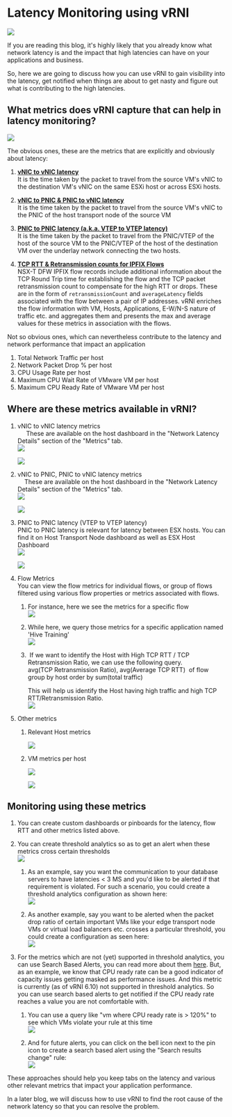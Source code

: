 # Latency Monitoring using vRNI

  

![](/docs/assets/images/latency_monitoring/Screenshot%202023-05-08%20at%2019.25.23.png)

If you are reading this blog, it's highly likely that you already know
what network latency is and the impact that high latencies can have on
your applications and business.

So, here we are going to discuss how you can use vRNI to gain visibility
into the latency, get notified when things are about to get nasty and
figure out what is contributing to the high latencies.

## What metrics does vRNI capture that can help in latency monitoring?

![](/docs/assets/images/latency_monitoring/Screenshot%202023-05-05%20at%2000.38.50.png)

The obvious ones, these are the metrics that are explicitly and
obviously about latency:

1.  <u>**vNIC to vNIC latency**</u>  
    It is the time taken by the packet to travel from the source VM's
    vNIC to the destination VM's vNIC on the same ESXi host or across
    ESXi hosts.  
      
2.  <u>**vNIC to PNIC & PNIC to vNIC latency**</u>  
    It is the time taken by the packet to travel from the source VM's
    vNIC to the PNIC of the host transport node of the source VM  
      
3.  <u>**PNIC to PNIC latency (a.k.a. VTEP to VTEP latency)**</u>  
    It is the time taken by the packet to travel from the PNIC/VTEP of
    the host of the source VM to the PNIC/VTEP of the host of the
    destination  VM over the underlay network connecting the two
    hosts.  
      
4.  <u>**TCP RTT & Retransmission counts for IPFIX Flows**</u>  
    NSX-T DFW IPFIX flow records include additional information about
    the TCP Round Trip time for establishing the flow and the TCP packet
    retransmission count to compensate for the high RTT or drops. These
    are in the form of `retransmissionCount` and `averageLatency` fields
    associated with the flow between a pair of IP addresses. vRNI
    enriches the flow information with VM, Hosts, Applications, E-W/N-S
    nature of traffic etc. and aggregates them and presents the max and
    average values for these metrics in association with the flows.

Not so obvious ones, which can nevertheless contribute to the latency
and network performance that impact an application

1.  Total Network Traffic per host
2.  Network Packet Drop % per host
3.  CPU Usage Rate per host
4.  Maximum CPU Wait Rate of VMware VM per host
5.  Maximum CPU Ready Rate of VMware VM per host

## Where are these metrics available in vRNI?

1.  vNIC to vNIC latency metrics  
         These are available on the host dashboard in the "Network
    Latency Details" section of the "Metrics" tab.  
    ![](/docs/assets/images/latency_monitoring/Screenshot%202023-05-09%20at%2017.49.24.png)

    ![](/docs/assets/images/latency_monitoring/Screenshot%202023-05-08%20at%2019.57.57.png)

2.  vNIC to PNIC, PNIC to vNIC latency metrics  
        These are available on the host dashboard in the "Network
    Latency Details" section of the "Metrics" tab.  
    ![](/docs/assets/images/latency_monitoring/Screenshot%202023-05-07%20at%2023.06.54.png)
      
    ![](/docs/assets/images/latency_monitoring/Screenshot%202023-05-07%20at%2023.06.37.png)  
      
3.  PNIC to PNIC latency (VTEP to VTEP latency)  
    PNIC to PNIC latency is relevant for latency between ESX hosts. You
    can find it on Host Transport Node dashboard as well as ESX Host
    Dashboard  
    ![](/docs/assets/images/latency_monitoring/Screenshot%202023-05-07%20at%2021.58.40.png)
      
    ![](/docs/assets/images/latency_monitoring/Screenshot%202023-05-07%20at%2023.07.07.png)

4.  Flow Metrics   
    You can view the flow metrics for individual flows, or group of
    flows filtered using various flow properties or metrics associated
    with flows.  
      
    1.  For instance, here we see the metrics for a specific flow  
        ![](/docs/assets/images/latency_monitoring/Screenshot%202023-05-08%20at%2020.00.48.png)

    2.  While here, we query those metrics for a specific application
        named 'Hive Training'  
        ![](/docs/assets/images/latency_monitoring/Screenshot%202023-05-10%20at%2000.45.41.png)

    3.   If we want to identify the Host with High TCP RTT / TCP
        Retransmission Ratio, we can use the following query.  
        avg(TCP Retransmission Ratio), avg(Average TCP RTT)  of flow
        group by host order by sum(total traffic)  
          
        This will help us identify the Host having high traffic and high
        TCP RTT/Retransmission Ratio.  
        ![](/docs/assets/images/latency_monitoring/Screenshot%202023-05-15%20at%204.49.04%20PM.png)

5.  Other metrics  
      
    1.  Relevant Host metrics  
          
        ![](/docs/assets/images/latency_monitoring/Screenshot%202023-05-09%20at%2023.43.16.png)
          
    2.  VM metrics per host  
 
        ![](/docs/assets/images/latency_monitoring/Screenshot%202023-05-09%20at%2023.44.44.png)

        ![](/docs/assets/images/latency_monitoring/Screenshot%202023-05-09%20at%2023.45.10.png)


## Monitoring using these metrics

1.  You can create custom dashboards or pinboards for the latency, flow
    RTT and other metrics listed above.

2.  You can create threshold analytics so as to get an alert when these
    metrics cross certain thresholds   
    ![](/docs/assets/images/latency_monitoring/Screenshot%202023-05-09%20at%2023.54.44.png)
    
    1.  As an example, say you want the communication to your database
        servers to have latencies \< 3 MS and you'd like to be alerted
        if that requirement is violated. For such a scenario, you could
        create a threshold analytics configuration as shown here:  
        ![](/docs/assets/images/latency_monitoring/Screenshot%202023-05-10%20at%2000.01.00.png)

    2.  As another example, say you want to be alerted when the packet
        drop ratio of certain important VMs like your edge transport
        node VMs or virtual load balancers etc. crosses a particular
        threshold, you could create a configuration as seen here:  
        ![](/docs/assets/images/latency_monitoring/Screenshot%202023-05-10%20at%2000.10.00.png)

3.  For the metrics which are not (yet) supported in threshold
    analytics, you can use Search Based Alerts, you can read more about
    them
    [here](https://vrniblog.github.io/2023/06/15/Power-of-Search-Based-Alerts-in-vRNI_-_Network_Insight_-_VMware_Core_Confluence.html).
    But, as an example, we know that CPU ready rate can be a good
    indicator of capacity issues getting masked as performance issues.
    And this metric is currently (as of vRNI 6.10) not supported in
    threshold analytics. So you can use search based alerts to get
    notified if the CPU ready rate reaches a value you are not
    comfortable with.  
      
    1.  You can use a query like "vm where CPU ready rate is \> 120%" to
        see which VMs violate your rule at this time  
        ![](/docs/assets/images/latency_monitoring/Screenshot%202023-05-10%20at%2000.28.01.png)

    2.  And for future alerts, you can click on the bell icon next to
        the pin icon to create a search based alert using the "Search
        results change" rule:  
        ![](/docs/assets/images/latency_monitoring/Screenshot%202023-05-10%20at%2000.29.48.png)

These approaches should help you keep tabs on the latency and various
other relevant metrics that impact your application performance.

In a later blog, we will discuss how to use vRNI to find the root cause
of the network latency so that you can resolve the problem.

  

  
